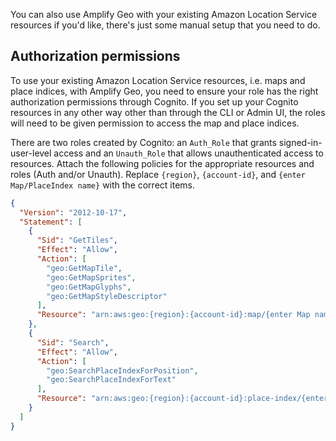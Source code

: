 You can also use Amplify Geo with your existing Amazon Location Service resources if you'd like, there's just some manual setup that you need to do.

## Authorization permissions

To use your existing Amazon Location Service resources, i.e. maps and place indices, with Amplify Geo, you need to ensure your role has the right authorization permissions through Cognito. If you set up your Cognito resources in any other way other than through the CLI or Admin UI, the roles will need to be given permission to access the map and place indices.

There are two roles created by Cognito: an `Auth_Role` that grants signed-in-user-level access and an `Unauth_Role` that allows unauthenticated access to resources. Attach the following policies for the appropriate resources and roles (Auth and/or Unauth). Replace ```{region}```, ```{account-id}```, and ```{enter Map/PlaceIndex name}``` with the correct items.

```json
{
  "Version": "2012-10-17",
  "Statement": [
    {
      "Sid": "GetTiles",
      "Effect": "Allow",
      "Action": [
        "geo:GetMapTile",
        "geo:GetMapSprites",
        "geo:GetMapGlyphs",
        "geo:GetMapStyleDescriptor"
      ],
      "Resource": "arn:aws:geo:{region}:{account-id}:map/{enter Map name}"
    },
    {
      "Sid": "Search",
      "Effect": "Allow",
      "Action": [
        "geo:SearchPlaceIndexForPosition",
        "geo:SearchPlaceIndexForText"
      ],
      "Resource": "arn:aws:geo:{region}:{account-id}:place-index/{enter PlaceIndex name}"
    }
  ]
}
```

<inline-fragment platform="js" src="~/lib/geo/fragments/js/existing-resources.md"></inline-fragment>
